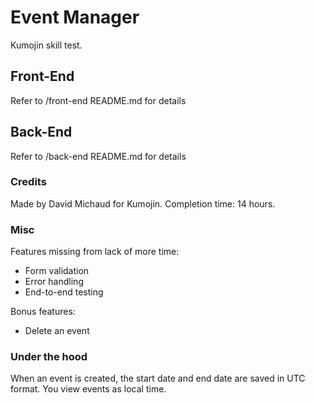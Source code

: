 # Event Manager

Kumojin skill test.

## Front-End

Refer to /front-end README.md for details

## Back-End

Refer to /back-end README.md for details

### Credits

Made by David Michaud for Kumojin.
Completion time: 14 hours.

### Misc

Features missing from lack of more time:

- Form validation
- Error handling
- End-to-end testing

Bonus features:

- Delete an event

### Under the hood

When an event is created, the start date and end date are saved in UTC format. You view events as local time.
